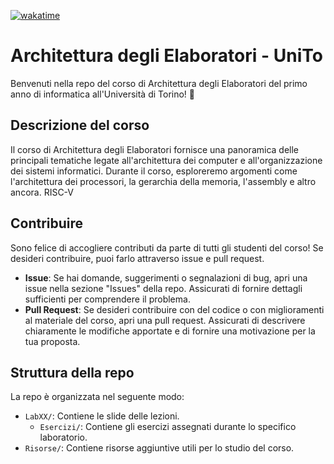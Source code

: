 [![wakatime](https://wakatime.com/badge/github/MrDionesalvi/Archittetura-degli-Elaboratori.svg)](https://wakatime.com/badge/github/MrDionesalvi/Archittetura-degli-Elaboratori)
# Architettura degli Elaboratori - UniTo

Benvenuti nella repo del corso di Architettura degli Elaboratori del primo anno di informatica all'Università di Torino! 🎉

## Descrizione del corso

Il corso di Architettura degli Elaboratori fornisce una panoramica delle principali tematiche legate all'architettura dei computer e all'organizzazione dei sistemi informatici. Durante il corso, esploreremo argomenti come l'architettura dei processori, la gerarchia della memoria, l'assembly e altro ancora. RISC-V

## Contribuire

Sono felice di accogliere contributi da parte di tutti gli studenti del corso! Se desideri contribuire, puoi farlo attraverso issue e pull request.

- **Issue**: Se hai domande, suggerimenti o segnalazioni di bug, apri una issue nella sezione "Issues" della repo. Assicurati di fornire dettagli sufficienti per comprendere il problema.
- **Pull Request**: Se desideri contribuire con del codice o con miglioramenti al materiale del corso, apri una pull request. Assicurati di descrivere chiaramente le modifiche apportate e di fornire una motivazione per la tua proposta.

## Struttura della repo

La repo è organizzata nel seguente modo:

- `LabXX/`: Contiene le slide delle lezioni.
    - `Esercizi/`: Contiene gli esercizi assegnati durante lo specifico laboratorio.
- `Risorse/`: Contiene risorse aggiuntive utili per lo studio del corso.